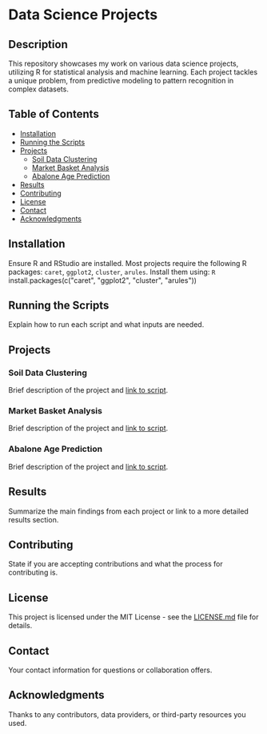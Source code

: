 # Data Science Projects

## Description
This repository showcases my work on various data science projects, utilizing R for statistical analysis and machine learning. Each project tackles a unique problem, from predictive modeling to pattern recognition in complex datasets.

## Table of Contents
- [Installation](#installation)
- [Running the Scripts](#running-the-scripts)
- [Projects](#projects)
  - [Soil Data Clustering](#soil-data-clustering)
  - [Market Basket Analysis](#market-basket-analysis)
  - [Abalone Age Prediction](#abalone-age-prediction)
- [Results](#results)
- [Contributing](#contributing)
- [License](#license)
- [Contact](#contact)
- [Acknowledgments](#acknowledgments)

## Installation
Ensure R and RStudio are installed. Most projects require the following R packages: `caret`, `ggplot2`, `cluster`, `arules`. Install them using:
```R```
install.packages(c("caret", "ggplot2", "cluster", "arules"))

## Running the Scripts
Explain how to run each script and what inputs are needed.

## Projects
### Soil Data Clustering
Brief description of the project and [link to script](Machine%20Learning%20Algorithms/Abalone%20Dataset%20-%20linear%20regression%2Bpca.R).

### Market Basket Analysis
Brief description of the project and [link to script](Machine%20Learning%20Algorithms/Countries%20Dataset%20-%20apriori%20algorithm.R).

### Abalone Age Prediction
Brief description of the project and [link to script](Machine%20Learning%20Algorithms/Soil%20Dataset%20-%20k%20means%20clustering.R).

## Results
Summarize the main findings from each project or link to a more detailed results section.

## Contributing
State if you are accepting contributions and what the process for contributing is.

## License
This project is licensed under the MIT License - see the [LICENSE.md](LICENSE) file for details.

## Contact
Your contact information for questions or collaboration offers.

## Acknowledgments
Thanks to any contributors, data providers, or third-party resources you used.
